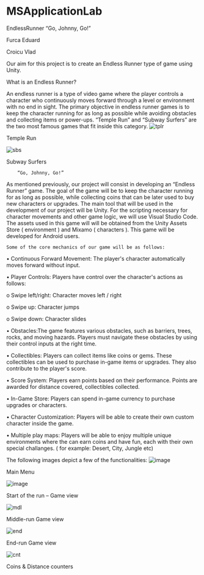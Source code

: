 # MSApplicationLab
EndlessRunner
“Go, Johnny, Go!”

Furca Eduard

Croicu Vlad 


Our aim for this project is to create an Endless Runner type of game using Unity.

What is an Endless Runner?

An endless runner is a type of video game where the player controls a character who continuously moves forward through a level or environment with no end in sight. The primary objective in endless runner games is to keep the character running for as long as possible while avoiding obstacles and collecting items or power-ups. “Temple Run” and “Subway Surfers” are the two most famous games that fit inside this category. 
  ![tplr](https://github.com/EdyX11/MSApplicationLab/assets/101589800/2b540390-a814-4f3f-b959-92f8b733af35)
 
  Temple Run	
  
![sbs](https://github.com/EdyX11/MSApplicationLab/assets/101589800/e6af9e31-95da-4626-84ee-413ef1537071)

 Subway Surfers



		“Go, Johnny, Go!”
	
As mentioned previously, our project will consist in developing an “Endless Runner” game. The goal of the  game will be to keep the character running for as long as possible, while collecting coins that can be later used to buy new characters or upgrades.
	The main tool that will be used in the development of our project will be Unity.
	For the scripting necessary for character movements and other game logic, we will use Visual Studio Code.
The assets used in this game will will be obtained from the Unity Assets Store ( environment ) and Mixamo ( characters ).
	This game will be developed for Android users.

	Some of the core mechanics of our game will be as follows:
•	Continuous Forward Movement: The player's character automatically moves forward without input.

•	Player Controls: Players have control over the character's actions as follows:

o	Swipe left/right: Character moves left / right

o	Swipe up: Character jumps

o	Swipe down: Character slides

•	Obstacles:The game features various obstacles, such as barriers, trees, rocks, and moving hazards. Players must navigate these obstacles by using their control inputs at the right time.

•	Collectibles: Players can collect items like coins or gems. These collectibles can be used to purchase in-game items or upgrades. They also contribute to the player's score.

•	Score System: Players earn points based on their performance. Points are awarded for distance covered, collectibles collected.

•	In-Game Store: Players can spend in-game currency to purchase upgrades or characters.

•	Character Customization: Players will be able to create their own custom character inside the game.

•	Multiple play maps: Players will be able to enjoy multiple unique environments where the can earn coins and have fun, each with their own special challanges. ( for example: Desert, City, Jungle etc)




The following images depict a few of the functionalities:
 ![image](https://github.com/EdyX11/MSApplicationLab/assets/101060269/848b49ee-ab51-4428-899b-6ca3c2f1daed)


Main Menu


![image](https://github.com/EdyX11/MSApplicationLab/assets/101060269/c83abaf7-0e4f-43d5-a89d-2262b03405d1)


Start of the run – Game view

 ![mdl](https://github.com/EdyX11/MSApplicationLab/assets/101589800/a2c7b453-2338-4c5f-b2e7-9e56f985fb5b)

Middle-run Game view

 ![end](https://github.com/EdyX11/MSApplicationLab/assets/101589800/5fad04bf-625c-4c38-8773-1577fe24a901)

End-run Game view

 ![cnt](https://github.com/EdyX11/MSApplicationLab/assets/101589800/afbf97b9-b7e2-44e6-a8f7-d593dc0fd8f4)

Coins & Distance counters




 
